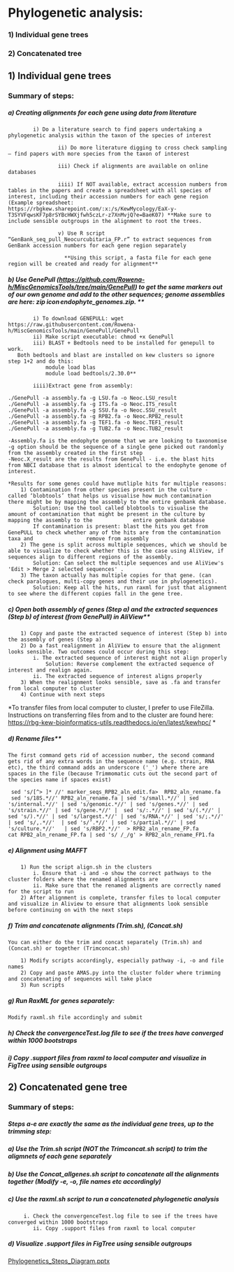 # Phylogenetic analysis: 

### 1) Individual gene trees
### 2) Concatenated tree


   ## 1) Individual gene trees

### Summary of steps: 


##### a) Creating alignments for each gene using data from literature

````
		i) Do a literature search to find papers undertaking a phylogenetic analysis within the taxon of the species of interest 

                ii) Do more literature digging to cross check sampling – find papers with more species from the taxon of interest 

                iii) Check if alignments are available on online databases 

                iiii) If NOT available, extract accession numbers from tables in the papers and create a spreadsheet with all species of interest, including their accession numbers for each gene region (Example spreadsheet: https://rbgkew.sharepoint.com/:x:/s/KewMycology/EaX-y-T3SYVFqwsKF7p8rSYBcHWXjfwh5czLr-z7XnMvjQ?e=BaeK07) **Make sure to include sensible outgroups in the alignment to root the trees.

                v) Use R script “GenBank_seq_pull_Neocurcubitaria_FP.r” to extract sequences from GenBank accession numbers for each gene region separately 

                  **Using this script, a fasta file for each gene region will be created and ready for alignment**
````

##### b) Use GenePull (https://github.com/Rowena-h/MiscGenomicsTools/tree/main/GenePull) to get the same markers out of our own genome and add to the other sequences; genome assemblies are here: ​zip icon endophyte_genomes.zip. **  
````        
		i) To download GENEPULL: wget https://raw.githubusercontent.com/Rowena-h/MiscGenomicsTools/main/GenePull/GenePull
		ii) Make script executable: chmod +x GenePull
		iii) BLAST + Bedtools need to be installed for genepull to work.
   Both bedtools and blast are installed on kew clusters so ignore step 1+2 and do this:
			module load blas
			module load bedtools/2.30.0**

		iiii)Extract gene from assembly:

./GenePull -a assembly.fa -g LSU.fa -o Neoc.LSU_result
./GenePull -a assembly.fa -g ITS.fa -o Neoc.ITS_result
./GenePull -a assembly.fa -g SSU.fa -o Neoc.SSU_result
./GenePull -a assembly.fa -g RPB2.fa -o Neoc.RPB2_result
./GenePull -a assembly.fa -g TEF1.fa -o Neoc.TEF1_result
./GenePull -a assembly.fa -g TUB2.fa -o Neoc.TUB2_result

-Assembly.fa is the endophyte genome that we are looking to taxonomise
-g option should be the sequence of a single gene picked out randomly from the assembly created in the first step
-Neoc.X_result are the results from GenePull - i.e. the blast hits from NBCI database that is almost identical to the endophyte genome of interest.
````
````
*Results for some genes could have mutliple hits for multiple reasons: 
	1) Contamination from other species present in the culture - called ‘blobtools’ that helps us visualise how much contamination there might be by mapping the assembly to the entire genbank database. 
		Solution: Use the tool called blobtools to visualise the amount of contamination that might be present in the culture by mapping the assembly to the 	  	     entire genbank database
		If contamination is present: blast the hits you get from GenePULL to check whether any of the hits are from the contamination taxa and 		   		   remove from assembly
	2) The gene is split across multiple sequences, which we should be able to visualize to check whether this is the case using AliView, if sequences align to different regions of the assembly.
		Solution: Can select the multiple sequences and use AliView's 'Edit > Merge 2 selected sequences' . 
	3) The taxon actually has multiple copies for that gene. (can check paralogues, multi-copy genes and their use in phylogenetics).
		Solution: Keep all the hits, run raxml for just that alignment to see where the different copies fall in the gene tree.
````

##### c) Open both assembly of genes (Step a) and the extracted sequences (Step b) of interest (from GenePull) in AliView**

````
	1) Copy and paste the extracted sequence of interest (Step b) into the assembly of genes (Step a)
	2) Do a fast realignment in AliView to ensure that the alignment looks sensible. Two outcomes could occur during this step: 
		i. The extracted sequence of interest might not align properly
			Solution: Reverse complement the extracted sequence of interest and realign again.
		ii. The extracted sequence of interest aligns properly
	3) When the realignment looks sensible, save as .fa and transfer from local computer to cluster
	4) Continue with next steps
````
*To transfer files from local computer to cluster, I prefer to use FileZilla. Instructions on transferring files from and to the cluster are found here: https://rbg-kew-bioinformatics-utils.readthedocs.io/en/latest/kewhpc/ *

##### d) Rename files**

````
The first command gets rid of accession number, the second command gets rid of any extra words in the sequence name (e.g. strain, RNA etc), the third command adds an underscore ('_') where there are spaces in the file (because Trimmomatic cuts out the second part of the species name if spaces exist)

 sed 's/[^> ]* //' marker_seqs_RPB2_aln_edit.fa>  RPB2_aln_rename.fa
 sed 's/18S.*//' RPB2_aln_rename.fa | sed 's/small.*//' | sed 's/internal.*//' | sed 's/genomic.*//' | sed 's/genes.*//' | sed 's/strain.*//' | sed 's/gene.*//' |  sed 's/:.*//' | sed 's/(.*//' | sed 's/).*//' | sed 's/largest.*//' | sed 's/RNA.*//' | sed 's/;.*//'  | sed 's/,.*//'  | sed 's/’.*//' | sed 's/partial.*//' | sed 's/culture.*//'   | sed 's/RBP2.*//'  > RPB2_aln_rename_FP.fa
cat RPB2_aln_rename_FP.fa | sed 's/ /_/g' > RPB2_aln_rename_FP1.fa
````
##### e) Alignment using MAFFT

````
	1) Run the script align.sh in the clusters
		i. Ensure that -i and -o show the correct pathways to the cluster folders where the renamed alignments are
		ii. Make sure that the renamed aligments are correctly named for the script to run
	2) After alignment is complete, transfer files to local computer and visualize in Aliview to ensure that alignments look sensible before continuing on with the next steps
````

##### f) Trim and concatenate alignments (Trim.sh), (Concat.sh)

````
You can either do the trim and concat separately (Trim.sh) and (Concat.sh) or together (Trimconcat.sh)

	1) Modify scripts accordingly, especially pathway -i, -o and file names
	2) Copy and paste AMAS.py into the cluster folder where trimming and concatenating of sequences will take place
	3) Run scripts
````
      
##### g) Run RaxML for genes separately:

````
Modify raxml.sh file accordingly and submit
````
           
##### h) Check the convergenceTest.log file to see if the trees have converged within 1000 bootstraps
##### i) Copy .support files from raxml to local computer and visualize in FigTree using sensible outgroups


 ## 2) Concatenated gene tree
 ### Summary of steps: 
 
 ##### Steps a-e are exactly the same as the individual gene trees, up to the trimming step:
 ##### a) Use the Trim.sh script (NOT the Trimconcat.sh script) to trim the aligmnets of each gene separately
 ##### b) Use the Concat_allgenes.sh script to concatenate all the alignments together (Modify -e, -o, file names etc accordingly)
 ##### c) Use the raxml.sh script to run a concatenated phylogenetic analysis
 		 i. Check the convergenceTest.log file to see if the trees have converged within 1000 bootstraps
	        ii. Copy .support files from raxml to local computer 
 ##### d) Visualize .support files in FigTree using sensible outgroups
 
 [Phylogenetics_Steps_Diagram.pptx](https://github.com/ffrapi/Kew_Summer2022/files/9182191/Phylogenetics_Steps_Diagram.pptx)

 
